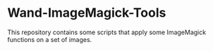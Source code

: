 # Wand-ImageMagick-Tools
This repository contains some scripts that apply some ImageMagick functions on a set of images.

